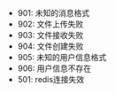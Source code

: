 - 901: 未知的消息格式
- 902: 文件上传失败
- 903: 文件接收失败
- 904: 文件创建失败
- 905: 未知的用户信息格式
- 906: 用户信息不存在
- 501: redis连接失效
